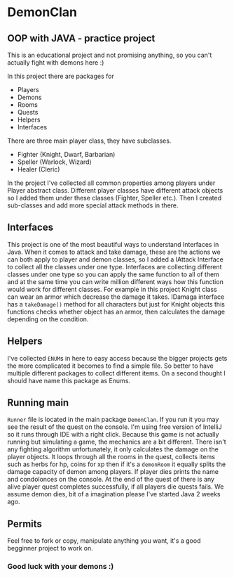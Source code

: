 # DemonClan

## OOP with JAVA - practice project

This is an educational project and not promising anything, so you can't actually fight with demons here :)

In this project there are packages for

* Players
* Demons
* Rooms
* Quests
* Helpers
* Interfaces

There are three main player class, they have subclasses.

* Fighter (Knight, Dwarf, Barbarian)
* Speller (Warlock, Wizard)
* Healer (Cleric)

In the project I've collected all common properties among players under Player abstract class. Different player classes have different attack objects so I added them under these classes (Fighter, Speller etc.). Then I created sub-classes and add more special attack methods in there.

## Interfaces

This project is one of the most beautiful ways to understand Interfaces in Java. When it comes to attack and take damage, these are the actions we can both apply to player and demon classes, so I added a IAttack Interface to collect all the classes under one type. Interfaces are collecting different classes under one type so you can apply the same function to all of them and at the same time you can write million different ways how this function would work for different classes. For example in this project Knight class can wear an armor which decrease the damage it takes. IDamaga interface has a `takeDamage()` method for all characters but just for Knight objects this functions checks whether object has an armor, then calculates the damage depending on the condition. 

## Helpers

I've collected `ENUM`s in here to easy access because the bigger projects gets the more complicated it becomes to find a simple file. So better to have multiple different packages to collect different items. On a second thought I should have name this package as Enums.

## Running main

`Runner` file is located in the main package `DemonClan`. If you run it you may see the result of the quest on the console. I'm using free version of  IntelliJ so it runs through IDE with a right click. Because this game is not actually running but simulating a game, the mechanics are a bit different. There isn't any fighting algorithm unfortunately, it only calculates the damage on the player objects. It loops through all the rooms in the quest, collects items such as herbs for hp, coins for xp then if it's a `demonRoom` it equally splits the damage capacity of demon among players. If player dies prints the name and condolonces on the console. At the end of the quest of there is any alive player quest completes successfully, if all players die quests fails. We assume demon dies, bit of a imagination please I've started Java 2 weeks ago.

## Permits

Feel free to fork or copy, manipulate anything you want, it's a good begginner project to work on.

### Good luck with your demons :)
